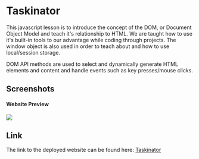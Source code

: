 # Taskinator

This javascript lesson is to introduce the concept of the DOM, or Document Object Model and teach it's relationship to HTML. We are taught how to use it's built-in tools to our advantage while coding through projects. The window object is also used in order to teach about and how to use local/session storage. 

DOM API methods are used to select and dynamically generate HTML elements and content and handle events such as key presses/mouse clicks.

## Screenshots
#### Website Preview
![](images/screenshot.jpg)

## Link 
The link to the deployed website can be found here:
[Taskinator ](https://tahir-arslan.github.io/taskinator/)